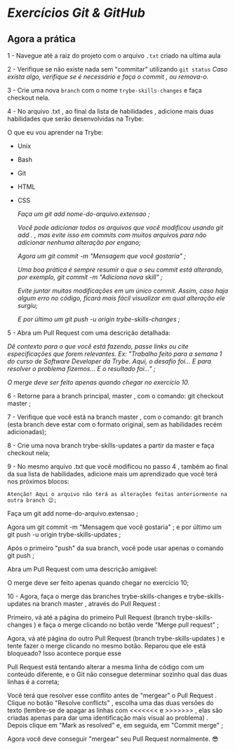 # *Exercícios Git & GitHub*

## Agora a prática


1 - Navegue até a raiz do projeto com o arquivo `.txt` criado na ultima aula

2 - Verifique se não existe nada sem "commitar" utilizando `git status`
    *Caso exista algo, verifique se é necessário e faça o commit , ou remova-o.*

3 - Crie uma nova `branch` com o nome `trybe-skills-changes` e faça checkout nela.  

4 - No arquivo .txt , ao final da lista de habilidades , adicione mais duas habilidades que serão desenvolvidas na Trybe:

O que eu vou aprender na Trybe:

- Unix
- Bash
- Git
- HTML
- CSS

     *Faça um git add nome-do-arquivo.extensao ;*

    *Você pode adicionar todos os arquivos que você modificou usando git add . , mas evite isso em commits com muitos arquivos para não adicionar nenhuma alteração por engano;*

    *Agora um git commit -m "Mensagem que você gostaria" ;*

    *Uma boa prática é sempre resumir o que o seu commit está alterando, por exemplo, git commit -m "Adiciona nova skill" ;*

    *Evite juntar muitas modificações em um único commit. Assim, caso haja algum erro no código, ficará mais fácil visualizar em qual alteração ele surgiu;*

    *E por último um git push -u origin trybe-skills-changes ;*

5 - Abra um Pull Request com uma descrição detalhada:

*Dê contexto para o que você está fazendo, passe links ou cite especificações que forem relevantes. Ex: "Trabalho feito para a semana 1 do curso de Software Developer da Trybe. Aqui, o desafio foi... E para resolver o problema fizemos... E o resultado foi..." ;*

*O merge deve ser feito apenas quando chegar no exercício 10.*

6 - Retorne para a branch principal, master , com o comando: git checkout master ;

7 - Verifique que você está na branch master , com o comando: git branch (esta branch deve estar com o formato original, sem as habilidades recém adicionadas);

8 - Crie uma nova branch trybe-skills-updates a partir da master e faça checkout nela;

9 - No mesmo arquivo .txt que você modificou no passo 4 , também ao final da sua lista de habilidades, adicione mais um aprendizado que você terá nos próximos blocos:

    Atenção! Aqui o arquivo não terá as alterações feitas anteriormente na outra branch 😉;

Faça um git add nome-do-arquivo.extensao ;

Agora um git commit -m "Mensagem que você gostaria" ;
e por último um git push -u origin trybe-skills-updates ;

Após o primeiro "push" da sua branch, você pode usar apenas o comando git push ;

Abra um Pull Request com uma descrição amigável:

O merge deve ser feito apenas quando chegar no exercício 10;

10 - Agora, faça o merge das branches trybe-skills-changes e trybe-skills-updates na branch master , através do Pull Request :

Primeiro, vá até a página do primeiro Pull Request (branch trybe-skills-changes ) e faça o merge clicando no botão verde "Merge pull request" ;

Agora, vá até página do outro Pull Request (branch trybe-skills-updates ) e tente fazer o merge clicando no mesmo botão. Reparou que ele está bloqueado? Isso acontece porque esse 

Pull Request está tentando alterar a mesma linha de código com um conteúdo diferente, e o Git não consegue determinar sozinho qual das duas linhas é a correta;

Você terá que resolver esse conflito antes de "mergear" o Pull Request . Clique no botão "Resolve conflicts" , escolha uma das duas versões do texto (lembre-se de apagar as linhas com <<<<<<< e >>>>>>> , elas são criadas apenas para dar uma identificação mais visual ao problema) . Depois clique em "Mark as resolved" e, em seguida, em "Commit merge" ;

Agora você deve conseguir "mergear" seu Pull Request normalmente. 😎